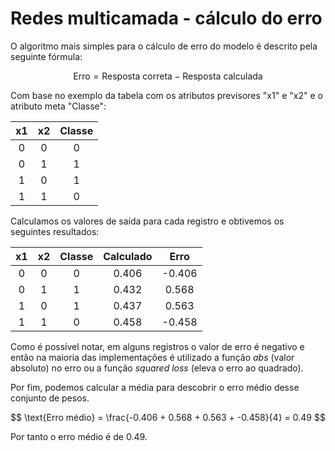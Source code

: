 # Redes multicamada - cálculo do erro

O algoritmo mais simples para o cálculo de erro do modelo é descrito pela seguinte fórmula:

$$
\text{Erro} = \text{Resposta correta} - \text{Resposta calculada}
$$

Com base no exemplo da tabela com os atributos previsores "x1" e "x2" e o atributo meta "Classe":

| x1  | x2  | Classe |
| :-: | :-: | :----: |
|  0  |  0  |   0    |
|  0  |  1  |   1    |
|  1  |  0  |   1    |
|  1  |  1  |   0    |

Calculamos os valores de saída para cada registro e obtivemos os seguintes resultados:

| x1  | x2  | Classe | Calculado |  Erro  |
| :-: | :-: | :----: | :-------: | :----: |
|  0  |  0  |   0    |   0.406   | -0.406 |
|  0  |  1  |   1    |   0.432   | 0.568  |
|  1  |  0  |   1    |   0.437   | 0.563  |
|  1  |  1  |   0    |   0.458   | -0.458 |

Como é possível notar, em alguns registros o valor de erro é negativo e então na maioria das implementações é utilizado a função _abs_ (valor absoluto) no erro ou a função _squared loss_ (eleva o erro ao quadrado).

Por fim, podemos calcular a média para descobrir o erro médio desse conjunto de pesos.

$$
\text{Erro médio} = \frac{-0.406 + 0.568 + 0.563 + -0.458}{4} = 0.49
$$

Por tanto o erro médio é de $0.49$.
